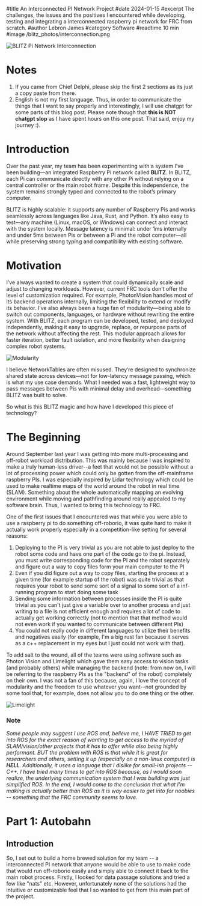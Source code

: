 #title An Interconnected PI Network Project
#date 2024-01-15
#excerpt The challenges, the issues and the positives I encountered while developing, testing and integrating a interconnected raspberry pi network for FRC from scratch.
#author Lebron James
#category Software
#readtime 10 min
#image /blitz_photos/interconnection.png

![BLITZ Pi Network Interconnection](/blitz_photos/interconnection.png)

# Notes

1. If you came from Chief Delphi, please skip the first 2 sections as its just a copy paste from there.
2. English is not my first language. Thus, in order to communicate the things that I want to say properly and interestingly, I will use chatgpt for some parts of this blog post. Please note though that **this is NOT chatgpt slop** as I have spent hours on this one post. That said, enjoy my journey :).

# Introduction

Over the past year, my team has been experimenting with a system I’ve been building—an integrated Raspberry Pi network called **BLITZ**. In BLITZ, each Pi can communicate directly with any other Pi without relying on a central controller or the main robot frame. Despite this independence, the system remains strongly typed and connected to the robot’s primary computer.

BLITZ is highly scalable: it supports any number of Raspberry Pis and works seamlessly across languages like Java, Rust, and Python. It’s also easy to test—any machine (Linux, macOS, or Windows) can connect and interact with the system locally. Message latency is minimal: under 1ms internally and under 5ms between Pis or between a Pi and the robot computer—all while preserving strong typing and compatibility with existing software.

# Motivation

I’ve always wanted to create a system that could dynamically scale and adjust to changing workloads. However, current FRC tools don’t offer the level of customization required. For example, PhotonVision handles most of its backend operations internally, limiting the flexibility to extend or modify its behavior. I’ve also always been a huge fan of modularity—being able to switch out components, languages, or hardware without rewriting the entire system. With BLITZ, each program can be developed, tested, and deployed independently, making it easy to upgrade, replace, or repurpose parts of the network without affecting the rest. This modular approach allows for faster iteration, better fault isolation, and more flexibility when designing complex robot systems.

![Modularity](/blitz_photos/modularity.jpg)

I believe NetworkTables are often misused. They’re designed to synchronize shared state across devices—not for low-latency message passing, which is what my use case demands. What I needed was a fast, lightweight way to pass messages between Pis with minimal delay and overhead—something BLITZ was built to solve.

So what is this BLITZ magic and how have I developed this piece of technology?

# The Beginning

Around September last year I was getting into more multi-processing and off-robot workload distribution. This was mainly because I was inspired to make a truly human-less driver--a feet that would not be possible without a lot of processing power which could only be gotten from the off-mainframe raspberry PIs. I was especially inspired by Lidar technology which could be used to make realtime maps of the world around the robot in real time (SLAM). Something about the whole automatically mapping an evolving environment while moving and pathfinding around really appealed to my software brain. Thus, I wanted to bring this technology to FRC.

One of the first issues that I encountered was that while you were able to use a raspberry pi to do something off-roborio, it was quite hard to make it actually work properly especially in a competition-like setting for several reasons:

1. Deploying to the PI is very trivial as you are not able to just deploy to the robot some code and have one part of the code go to the pi. Instead, you must write corresponding code for the PI and the robot separately and figure out a way to copy files form your main computer to the PI
2. Even if you did figure out a way to copy files, starting the process at a given time (for example startup of the robot) was quite trivial as that requires your robot to send some sort of a signal to some sort of a inf-running program to start doing some task
3. Sending some information between processes inside the PI is quite trivial as you can't just give a variable over to another process and just writing to a file is not efficient enough and requires a lot of code to actually get working correctly (not to mention that that method would not even work if you wanted to communicate between different PIs)
4. You could not really code in different languages to utilize their benefits and negatives easily (for example, I'm a big rust fan because it serves as a c++ replacement in my eyes but I just could not work with that).

To add salt to the wound, all of the teams were using software such as Photon Vision and Limelight which gave them easy access to vision tasks (and probably others) while managing the backend (note: from now on, I will be referring to the raspberry PIs as the "backend" of the robot) completely on their own. I was not a fan of this because, again, I love the concept of modularity and the freedom to use whatever you want--not grounded by some tool that, for example, does not allow you to do one thing or the other.

![Limelight](/blitz_photos/limelight.webp)

### Note

_Some people may suggest I use ROS and, believe me, I HAVE TRIED to get into ROS for the exact reason of wanting to get access to the myriad of SLAM/vision/other projects that it has to offer while also being highly performant. BUT the problem with ROS is that while it is great for researchers and others, setting it up (especially on a non-linux computer) is **HELL**. Additionally, it uses a language that I dislike for small-ish projects -- C++. I have tried many times to get into ROS because, as I would soon realize, the underlying communication system that I was building was just simplified ROS. In the end, I would come to the conclusion that what I'm making is actually better than ROS as it is way easier to get into for noobies -- something that the FRC community seems to love._

# Part 1: Autobahn

## Introduction

So, I set out to build a home brewed solution for my team -- a interconnected PI network that anyone would be able to use to make code that would run off-roborio easily and simply able to connect it back to the main robot process. Firstly, I looked for data passage solutions and tried a few like "nats" etc. However, unfortunately none of the solutions had the intuitive or customizable feel that I so wanted to get from this main part of the project.
